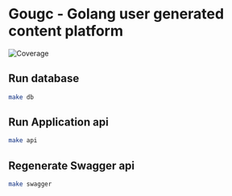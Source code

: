 # Gougc - Golang user generated content platform

![Coverage](https://img.shields.io/badge/Coverage-89.4%25-brightgreen)

## Run database

```bash
make db
```

## Run Application api

```bash
make api
```

## Regenerate Swagger api

```bash
make swagger
```
